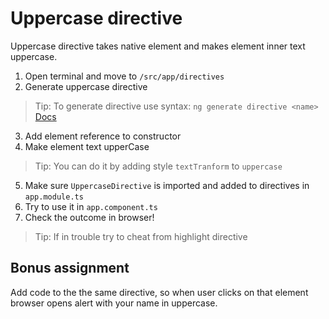 # Uppercase directive
Uppercase directive takes native element and makes element inner text uppercase.

1.  Open terminal and move to `/src/app/directives`
2.  Generate uppercase directive
> Tip: To generate directive use syntax: `ng generate directive <name>` <br/>
> [Docs](https://angular.io/cli/generate#directive-command) <br />
3. Add element reference to constructor
4. Make element text upperCase
> Tip: You can do it by adding style `textTranform` to `uppercase` <br />
5. Make sure `UppercaseDirective` is imported and added to directives in `app.module.ts`
6. Try to use it in `app.component.ts`
7. Check the outcome in browser!

> Tip: If in trouble try to cheat from highlight directive

## Bonus assignment
Add code to the the same directive, so when user clicks on that element browser opens alert with your name in uppercase.
